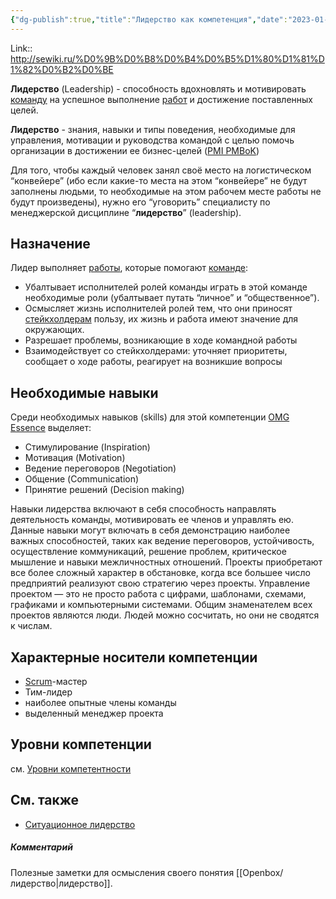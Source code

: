 ```yaml
---
{"dg-publish":true,"title":"Лидерство как компетенция","date":"2023-01-14T12:31:40+03:00","modified_at":"2023-09-06T12:27:43+03:00","alias":"Лидерство как компетенция","dg-path":"/articles/202201072249.md","permalink":"/articles/202201072249/","dgPassFrontmatter":true}
---
```



Link:: http://sewiki.ru/%D0%9B%D0%B8%D0%B4%D0%B5%D1%80%D1%81%D1%82%D0%B2%D0%BE

**Лидерство** (Leadership) - способность вдохновлять и мотивировать [команду](http://sewiki.ru/%D0%9A%D0%BE%D0%BC%D0%B0%D0%BD%D0%B4%D0%B0 "Команда") на успешное выполнение [работ](http://sewiki.ru/%D0%A0%D0%B0%D0%B1%D0%BE%D1%82%D0%B0 "Работа") и достижение поставленных целей.

**Лидерство** - знания, навыки и типы поведения, необходимые для управления, мотивации и руководства командой с целью помочь организации в достижении ее бизнес-целей ([PMI PMBoK](http://sewiki.ru/PMI_PMBoK "PMI PMBoK"))

Для того, чтобы каждый человек занял своё место на логистическом “конвейере” (ибо если какие-то места на этом “конвейере” не будут заполнены людьми, то необходимые на этом рабочем месте работы не будут произведены), нужно его “уговорить” специалисту по менеджерской дисциплине “**лидерство**” (leadership).

## Назначение

Лидер выполняет [работы](http://sewiki.ru/%D0%A0%D0%B0%D0%B1%D0%BE%D1%82%D0%B0 "Работа"), которые помогают [команде](http://sewiki.ru/%D0%9A%D0%BE%D0%BC%D0%B0%D0%BD%D0%B4%D0%B0 "Команда"):

-   Убалтывает исполнителей ролей команды играть в этой команде необходимые роли (убалтывает путать “личное” и “общественное”).
-   Осмысляет жизнь исполнителей ролей тем, что они приносят [стейкхолдерам](http://sewiki.ru/%D0%A1%D1%82%D0%B5%D0%B9%D0%BA%D1%85%D0%BE%D0%BB%D0%B4%D0%B5%D1%80 "Стейкхолдер") пользу, их жизнь и работа имеют значение для окружающих.
-   Разрешает проблемы, возникающие в ходе командной работы
-   Взаимодействует со стейкхолдерами: уточняет приоритеты, сообщает о ходе работы, реагирует на возникшие вопросы

## Необходимые навыки

Среди необходимых навыков (skills) для этой компетенции [OMG Essence](http://sewiki.ru/OMG_Essence "OMG Essence") выделяет:

-   Стимулирование (Inspiration)
-   Мотивация (Motivation)
-   Ведение переговоров (Negotiation)
-   Общение (Communication)
-   Принятие решений (Decision making)

Навыки лидерства включают в себя способность направлять деятельность команды, мотивировать ее членов и управлять ею. Данные навыки могут включать в себя демонстрацию наиболее важных способностей, таких как ведение переговоров, устойчивость, осуществление коммуникаций, решение проблем, критическое мышление и навыки межличностных отношений. Проекты приобретают все более сложный характер в обстановке, когда все большее число предприятий реализуют свою стратегию через проекты. Управление проектом — это не просто работа с цифрами, шаблонами, схемами, графиками и компьютерными системами. Общим знаменателем всех проектов являются люди. Людей можно сосчитать, но они не сводятся к числам.

## Характерные носители компетенции

-   [Scrum](http://sewiki.ru/Scrum "Scrum")\-мастер
-   Тим-лидер
-   наиболее опытные члены команды
-   выделенный менеджер проекта

## Уровни компетенции

см. [Уровни компетентности](http://sewiki.ru/%D0%9A%D0%B0%D1%82%D0%B5%D0%B3%D0%BE%D1%80%D0%B8%D1%8F:%D0%9A%D0%BE%D0%BC%D0%BF%D0%B5%D1%82%D0%B5%D0%BD%D1%86%D0%B8%D0%B8#.D0.A3.D1.80.D0.BE.D0.B2.D0.BD.D0.B8_.D0.BA.D0.BE.D0.BC.D0.BF.D0.B5.D1.82.D0.B5.D0.BD.D1.82.D0.BD.D0.BE.D1.81.D1.82.D0.B8 "Категория:Компетенции")

## См. также

-   [Ситуационное лидерство](http://sewiki.ru/%D0%A1%D0%B8%D1%82%D1%83%D0%B0%D1%86%D0%B8%D0%BE%D0%BD%D0%BD%D0%BE%D0%B5_%D0%BB%D0%B8%D0%B4%D0%B5%D1%80%D1%81%D1%82%D0%B2%D0%BE "Ситуационное лидерство")

##### Комментарий

Полезные заметки для осмысления своего понятия [[Openbox/лидерство|лидерство]].
